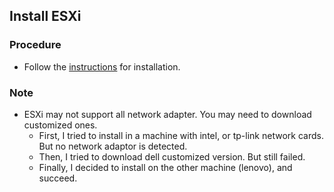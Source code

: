 ## Install ESXi

### Procedure
- Follow the [instructions](https://community.emc.com/docs/DOC-39621) for installation.


### Note
- ESXi may not support all network adapter. You may need to download customized ones. 
  - First, I tried to install in a machine with intel, or tp-link network cards. But no network adaptor is detected. 
  - Then, I tried to download dell customized version. But still failed.
  - Finally, I decided to install on the other machine (lenovo), and succeed.
